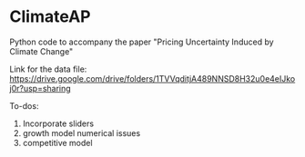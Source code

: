 # ClimateAP
Python code to accompany the paper "Pricing Uncertainty Induced by Climate Change" 

Link for the data file: https://drive.google.com/drive/folders/1TVVqditjA489NNSD8H32u0e4eIJkoj0r?usp=sharing

To-dos:
1. Incorporate sliders
2. growth model numerical issues
3. competitive model
